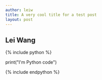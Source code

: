 ```yaml
---
author: leiw
title: A very cool title for a test post
layout: post
---
```


## Lei Wang

{% include python %}

print("I'm Python code")

{% include endpython %}